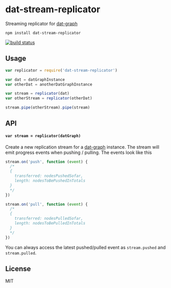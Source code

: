 # dat-stream-replicator

Streaming replicator for [dat-graph](https://github.com/mafintosh/dat-graph)

```
npm install dat-stream-replicator
```

[![build status](http://img.shields.io/travis/mafintosh/dat-stream-replicator.svg?style=flat)](http://travis-ci.org/mafintosh/dat-stream-replicator)

## Usage

``` js
var replicator = require('dat-stream-replicator')

var dat = datGraphInstance
var otherDat = anotherDatGraphInstance

var stream = replicator(dat)
var otherStream = replicator(otherDat)

stream.pipe(otherStream).pipe(stream)
```

## API

#### `var stream = replicator(datGraph)`

Create a new replication stream for a [dat-graph](https://github.com/mafintosh/dat-graph) instance.
The stream will emit progress events when pushing / pulling. The events look like this

``` js
stream.on('push', function (event) {
  /*
  {
    transferred: nodesPushedSofar,
    length: nodesToBePushedInTotals
  }
  */
})

stream.on('pull', function (event) {
  /*
  {
    transferred: nodesPulledSofar,
    length: nodesToBePulledInTotals
  }
  */
})
```

You can always access the latest pushed/pulled event as `stream.pushed` and `stream.pulled`.

## License

MIT
